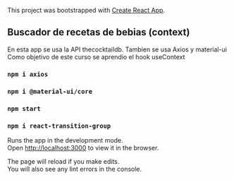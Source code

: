 This project was bootstrapped with [Create React App](https://github.com/facebook/create-react-app).

## Buscador de recetas de bebias (context)
En esta app se usa la API thecocktaildb.
Tambien se usa Axios y material-ui
Como objetivo de este curso se aprendio el hook useContext
### `npm i axios`
### `npm i @material-ui/core`
### `npm start`
### `npm i react-transition-group `

Runs the app in the development mode.<br />
Open [http://localhost:3000](http://localhost:3000) to view it in the browser.

The page will reload if you make edits.<br />
You will also see any lint errors in the console.
